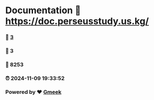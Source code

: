 # Documentation :link: https://doc.perseusstudy.us.kg/ 
### :page_facing_up: [3](https://doc.perseusstudy.us.kg//tag.html) 
### :speech_balloon: 3 
### :hibiscus: 8253 
### :alarm_clock: 2024-11-09 19:33:52 
### Powered by :heart: [Gmeek](https://github.com/Meekdai/Gmeek)
